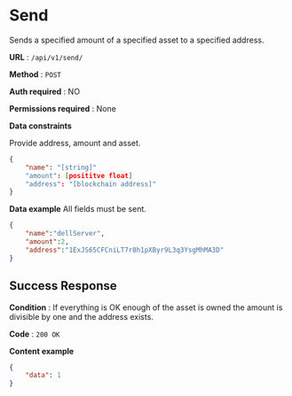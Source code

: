 # Send

Sends a specified amount of a specified asset to a specified address.

**URL** : `/api/v1/send/`

**Method** : `POST`

**Auth required** : NO

**Permissions required** : None

**Data constraints**

Provide address, amount and asset.

```json
{
    "name": "[string]"
    "amount": [posititve float]
    "address": "[blockchain address]"
}
```

**Data example** All fields must be sent.

```json
{
    "name":"dellServer",
    "amount":2,
    "address":"1ExJS65CFCniLT7r8h1pXByr9L3q3YsgMhMA3D"
}
```

## Success Response

**Condition** : If everything is OK enough of the asset is owned the amount is divisible by one and the address exists.

**Code** : `200 OK`

**Content example**

```json
{
    "data": 1
}
```

